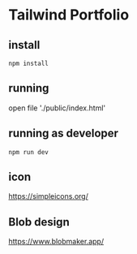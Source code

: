 # Tailwind Portfolio

## install
```
npm install
```

## running
open file './public/index.html'

## running as developer
```
npm run dev
```


## icon
https://simpleicons.org/ 

## Blob design
https://www.blobmaker.app/